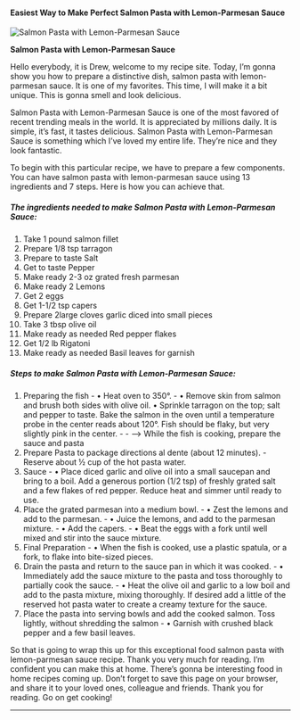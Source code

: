             

#### Easiest Way to Make Perfect Salmon Pasta with Lemon-Parmesan Sauce

![Salmon Pasta with Lemon-Parmesan Sauce](https://img-global.cpcdn.com/recipes/6f742e2517626387/751x532cq70/salmon-pasta-with-lemon-parmesan-sauce-recipe-main-photo.jpg)

**Salmon Pasta with Lemon-Parmesan Sauce**

Hello everybody, it is Drew, welcome to my recipe site. Today, I’m gonna show you how to prepare a distinctive dish, salmon pasta with lemon-parmesan sauce. It is one of my favorites. This time, I will make it a bit unique. This is gonna smell and look delicious.

Salmon Pasta with Lemon-Parmesan Sauce is one of the most favored of recent trending meals in the world. It is appreciated by millions daily. It is simple, it’s fast, it tastes delicious. Salmon Pasta with Lemon-Parmesan Sauce is something which I’ve loved my entire life. They’re nice and they look fantastic.

To begin with this particular recipe, we have to prepare a few components. You can have salmon pasta with lemon-parmesan sauce using 13 ingredients and 7 steps. Here is how you can achieve that.

##### The ingredients needed to make Salmon Pasta with Lemon-Parmesan Sauce:

1.  Take 1 pound salmon fillet
2.  Prepare 1/8 tsp tarragon
3.  Prepare to taste Salt
4.  Get to taste Pepper
5.  Make ready 2-3 oz grated fresh parmesan
6.  Make ready 2 Lemons
7.  Get 2 eggs
8.  Get 1-1/2 tsp capers
9.  Prepare 2large cloves garlic diced into small pieces
10.  Take 3 tbsp olive oil
11.  Make ready as needed Red pepper flakes
12.  Get 1/2 lb Rigatoni
13.  Make ready as needed Basil leaves for garnish

##### Steps to make Salmon Pasta with Lemon-Parmesan Sauce:

1.  Preparing the fish - • Heat oven to 350°. - • Remove skin from salmon and brush both sides with olive oil. • Sprinkle tarragon on the top; salt and pepper to taste. Bake the salmon in the oven until a temperature probe in the center reads about 120°. Fish should be flaky, but very slightly pink in the center. - - –> While the fish is cooking, prepare the sauce and pasta
2.  Prepare Pasta to package directions al dente (about 12 minutes). - Reserve about ½ cup of the hot pasta water.
3.  Sauce - • Place diced garlic and olive oil into a small saucepan and bring to a boil. Add a generous portion (1/2 tsp) of freshly grated salt and a few flakes of red pepper. Reduce heat and simmer until ready to use.
4.  Place the grated parmesan into a medium bowl. - • Zest the lemons and add to the parmesan. - • Juice the lemons, and add to the parmesan mixture. - • Add the capers. - • Beat the eggs with a fork until well mixed and stir into the sauce mixture.
5.  Final Preparation - • When the fish is cooked, use a plastic spatula, or a fork, to flake into bite-sized pieces.
6.  Drain the pasta and return to the sauce pan in which it was cooked. - • Immediately add the sauce mixture to the pasta and toss thoroughly to partially cook the sauce. - • Heat the olive oil and garlic to a low boil and add to the pasta mixture, mixing thoroughly. If desired add a little of the reserved hot pasta water to create a creamy texture for the sauce.
7.  Place the pasta into serving bowls and add the cooked salmon. Toss lightly, without shredding the salmon - • Garnish with crushed black pepper and a few basil leaves.

So that is going to wrap this up for this exceptional food salmon pasta with lemon-parmesan sauce recipe. Thank you very much for reading. I’m confident you can make this at home. There’s gonna be interesting food in home recipes coming up. Don’t forget to save this page on your browser, and share it to your loved ones, colleague and friends. Thank you for reading. Go on get cooking!

* * *